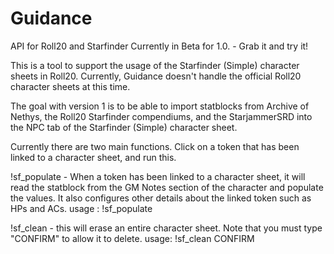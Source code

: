 # Guidance
API for Roll20 and Starfinder
Currently in Beta for 1.0. - Grab it and try it!

This is a tool to support the usage of the Starfinder (Simple) character sheets in Roll20. 
Currently, Guidance doesn't handle the official Roll20 character sheets at this time.

The goal with version 1 is to be able to import statblocks from Archive of Nethys, the Roll20 Starfinder compendiums, and the StarjammerSRD into the NPC tab of the Starfinder (Simple) character sheet.

Currently there are two main functions. Click on a token that has been linked to a character sheet, and run this.

!sf_populate - When a token has been linked to a character sheet, it will read the statblock from the GM Notes section  of the character and populate the values. It also configures other details about the linked token such as HPs and ACs.
usage :  !sf_populate

!sf_clean - this will erase an entire character sheet. Note that you must type "CONFIRM" to allow it to delete.
usage:  !sf_clean CONFIRM
